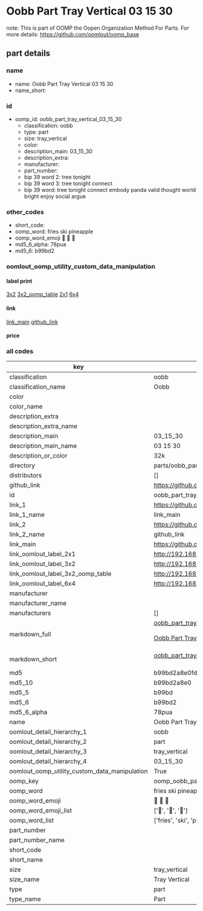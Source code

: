 # Oobb Part Tray Vertical 03 15 30  

note: This is part of OOMP the Oopen Organization Method For Parts. For more details: https://github.com/oomlout/oomp_base

##  part details





### name
* name: Oobb Part Tray Vertical 03 15 30
* name_short: 
### id
* oomp_id: oobb_part_tray_vertical_03_15_30
  * classification: oobb
  * type: part
  * size: tray_vertical
  * color: 
  * description_main: 03_15_30
  * description_extra: 
  * manufacturer: 
  * part_number: 
  * bip 39 word 2: tree tonight
  * bip 39 word 3: tree tonight connect
  * bip 39 word: tree tonight connect embody panda valid thought world bright enjoy social argue

### other_codes
* short_code: 
* oomp_word: fries ski pineapple
* oomp_word_emoji :fries: :ski: :pineapple:
* md5_6_alpha: 78pua
* md5_6: b99bd2






### oomlout_oomp_utility_custom_data_manipulation
#### label print
[3x2](http://192.168.1.245:1112/?label=oomp%2078pua)
[3x2_oomp_table](http://192.168.1.107:1112/?label=oomp%2078pua)
[2x1](http://192.168.1.242:1112/?label=oomp%2078pua)
[6x4](http://192.168.1.55:1112/?label=oomp%2078pua)    

#### link

[link_main](https://github.com/oomlout/oomlout_oomp_current_version_messy/tree/main/parts/oobb_part_tray_vertical_03_15_30) [github_link](https://github.com/oomlout/oomlout_oomp_part_src/tree/main/parts/oobb_part_tray_vertical_03_15_30)                             

#### price







### all codes 
| key | value |  
| --- | --- |  
| classification | oobb |  
| classification_name | Oobb |  
| color |  |  
| color_name |  |  
| description_extra |  |  
| description_extra_name |  |  
| description_main | 03_15_30 |  
| description_main_name | 03 15 30 |  
| description_or_color | 32k |  
| directory | parts/oobb_part_tray_vertical_03_15_30 |  
| distributors | [] |  
| github_link | https://github.com/oomlout/oomlout_oomp_part_src/tree/main/parts/oobb_part_tray_vertical_03_15_30 |  
| id | oobb_part_tray_vertical_03_15_30 |  
| link_1 | https://github.com/oomlout/oomlout_oomp_current_version_messy/tree/main/parts/oobb_part_tray_vertical_03_15_30 |  
| link_1_name | link_main |  
| link_2 | https://github.com/oomlout/oomlout_oomp_part_src/tree/main/parts/oobb_part_tray_vertical_03_15_30 |  
| link_2_name | github_link |  
| link_main | https://github.com/oomlout/oomlout_oomp_current_version_messy/tree/main/parts/oobb_part_tray_vertical_03_15_30 |  
| link_oomlout_label_2x1 | http://192.168.1.242:1112/?label=oomp%2078pua |  
| link_oomlout_label_3x2 | http://192.168.1.245:1112/?label=oomp%2078pua |  
| link_oomlout_label_3x2_oomp_table | http://192.168.1.107:1112/?label=oomp%2078pua |  
| link_oomlout_label_6x4 | http://192.168.1.55:1112/?label=oomp%2078pua |  
| manufacturer |  |  
| manufacturer_name |  |  
| manufacturers | [] |  
| markdown_full | [oobb_part_tray_vertical_03_15_30](https://github.com/oomlout/oomlout_oomp_current_version_messy/tree/main/parts/oobb_part_tray_vertical_03_15_30)<br>[](https://github.com/oomlout/oomlout_oomp_current_version_messy/tree/main/parts/oobb_part_tray_vertical_03_15_30)<br>[Oobb Part Tray Vertical 03 15 30](https://github.com/oomlout/oomlout_oomp_current_version_messy/tree/main/parts/oobb_part_tray_vertical_03_15_30)<br><br> |  
| markdown_short | [oobb_part_tray_vertical_03_15_30](https://github.com/oomlout/oomlout_oomp_current_version_messy/tree/main/parts/oobb_part_tray_vertical_03_15_30)<br><br> |  
| md5 | b99bd2a8e0fdbc1fc34fb4865e79273f |  
| md5_10 | b99bd2a8e0 |  
| md5_5 | b99bd |  
| md5_6 | b99bd2 |  
| md5_6_alpha | 78pua |  
| name | Oobb Part Tray Vertical 03 15 30 |  
| oomlout_detail_hierarchy_1 | oobb |  
| oomlout_detail_hierarchy_2 | part |  
| oomlout_detail_hierarchy_3 | tray_vertical |  
| oomlout_detail_hierarchy_4 | 03_15_30 |  
| oomlout_oomp_utility_custom_data_manipulation | True |  
| oomp_key | oomp_oobb_part_tray_vertical_03_15_30 |  
| oomp_word | fries ski pineapple |  
| oomp_word_emoji | :fries: :ski: :pineapple: |  
| oomp_word_emoji_list | [':fries:', ':ski:', ':pineapple:'] |  
| oomp_word_list | ['fries', 'ski', 'pineapple'] |  
| part_number |  |  
| part_number_name |  |  
| short_code |  |  
| short_name |  |  
| size | tray_vertical |  
| size_name | Tray Vertical |  
| type | part |  
| type_name | Part |  
